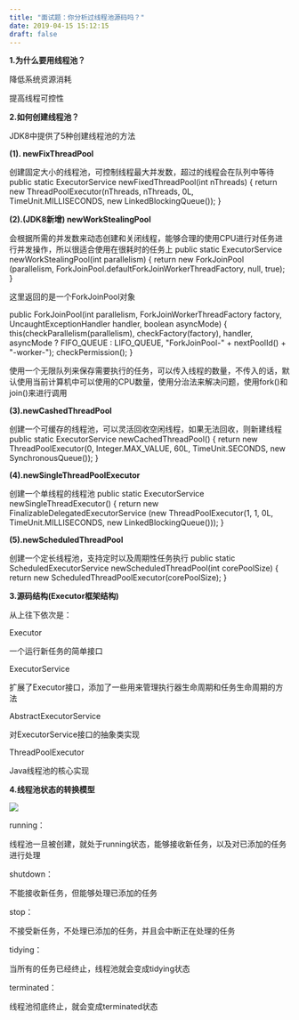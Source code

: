 ```yaml
---
title: "面试题：你分析过线程池源码吗？"
date: 2019-04-15 15:12:15
draft: false
---
```

**1.为什么要用线程池？**

降低系统资源消耗

提高线程可控性

**2.如何创建线程池？**

JDK8中提供了5种创建线程池的方法

**(1). newFixThreadPool**

创建固定大小的线程池，可控制线程最大并发数，超过的线程会在队列中等待
public static ExecutorService newFixedThreadPool(int nThreads) { return new ThreadPoolExecutor(nThreads, nThreads, 0L, TimeUnit.MILLISECONDS, new LinkedBlockingQueue<Runnable>()); }

**(2).(JDK8新增) newWorkStealingPool**

会根据所需的并发数来动态创建和关闭线程，能够合理的使用CPU进行对任务进行并发操作，所以很适合使用在很耗时的任务上
public static ExecutorService newWorkStealingPool(int parallelism) { return new ForkJoinPool (parallelism, ForkJoinPool.defaultForkJoinWorkerThreadFactory, null, true); }

这里返回的是一个ForkJoinPool对象

public ForkJoinPool(int parallelism, ForkJoinWorkerThreadFactory factory, UncaughtExceptionHandler handler, boolean asyncMode) { this(checkParallelism(parallelism), checkFactory(factory), handler, asyncMode ? FIFO_QUEUE : LIFO_QUEUE, "ForkJoinPool-" + nextPoolId() + "-worker-"); checkPermission(); }

使用一个无限队列来保存需要执行的任务，可以传入线程的数量，不传入的话，默认使用当前计算机中可以使用的CPU数量，使用分治法来解决问题，使用fork()和join()来进行调用

**(3).newCashedThreadPool**

创建一个可缓存的线程池，可以灵活回收空闲线程，如果无法回收，则新建线程
public static ExecutorService newCachedThreadPool() { return new ThreadPoolExecutor(0, Integer.MAX_VALUE, 60L, TimeUnit.SECONDS, new SynchronousQueue<Runnable>()); }

**(4).newSingleThreadPoolExecutor**

创建一个单线程的线程池
public static ExecutorService newSingleThreadExecutor() { return new FinalizableDelegatedExecutorService (new ThreadPoolExecutor(1, 1, 0L, TimeUnit.MILLISECONDS, new LinkedBlockingQueue<Runnable>())); }

**(5).newScheduledThreadPool**

创建一个定长线程池，支持定时以及周期性任务执行
public static ScheduledExecutorService newScheduledThreadPool(int corePoolSize) { return new ScheduledThreadPoolExecutor(corePoolSize); }

**3.源码结构(Executor框架结构)**

从上往下依次是：

Executor

一个运行新任务的简单接口

ExecutorService

扩展了Executor接口，添加了一些用来管理执行器生命周期和任务生命周期的方法

AbstractExecutorService

对ExecutorService接口的抽象类实现

ThreadPoolExecutor

Java线程池的核心实现

**4.线程池状态的转换模型**

![](https://img-blog.csdnimg.cn/2019041515045039.jpg?x-oss-process=image/watermark,type_ZmFuZ3poZW5naGVpdGk,shadow_10,text_aHR0cHM6Ly9ibG9nLmNzZG4ubmV0L3lzXzIzMDAxNA==,size_16,color_FFFFFF,t_70)

running：

线程池一旦被创建，就处于running状态，能够接收新任务，以及对已添加的任务进行处理

shutdown：

不能接收新任务，但能够处理已添加的任务

stop：

不接受新任务，不处理已添加的任务，并且会中断正在处理的任务

tidying：

当所有的任务已经终止，线程池就会变成tidying状态

terminated：

线程池彻底终止，就会变成terminated状态